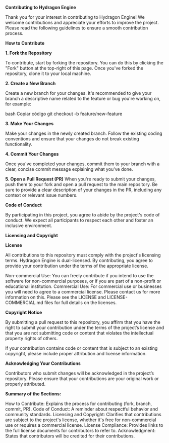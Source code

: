 **Contributing to Hydragon Engine**

Thank you for your interest in contributing to Hydragon Engine! We welcome contributions and appreciate your efforts to improve the project. Please read the following guidelines to ensure a smooth contribution process.

**How to Contribute**

**1. Fork the Repository**

To contribute, start by forking the repository. You can do this by clicking the "Fork" button at the top-right of this page. Once you've forked the repository, clone it to your local machine.

**2. Create a New Branch**

Create a new branch for your changes. It's recommended to give your branch a descriptive name related to the feature or bug you're working on, for example:

bash
Copiar código
git checkout -b feature/new-feature

**3. Make Your Changes**

Make your changes in the newly created branch. Follow the existing coding conventions and ensure that your changes do not break existing functionality.

**4. Commit Your Changes**

Once you've completed your changes, commit them to your branch with a clear, concise commit message explaining what you've done.

**5. Open a Pull Request (PR)**
When you're ready to submit your changes, push them to your fork and open a pull request to the main repository. Be sure to provide a clear description of your changes in the PR, including any context or relevant issue numbers.

**Code of Conduct**

By participating in this project, you agree to abide by the project's code of conduct. We expect all participants to respect each other and foster an inclusive environment.

**Licensing and Copyright**

**License**

All contributions to this repository must comply with the project's licensing terms. Hydragon Engine is dual-licensed. By contributing, you agree to provide your contribution under the terms of the appropriate license.

Non-commercial Use: You can freely contribute if you intend to use the software for non-commercial purposes, or if you are part of a non-profit or educational institution.
Commercial Use: For commercial use or businesses you will need to agree to a commercial license. Please contact us for more information on this.
Please see the LICENSE and LICENSE-COMMERCIAL.md files for full details on the licenses.

**Copyright Notice**

By submitting a pull request to this repository, you affirm that you have the right to submit your contribution under the terms of the project’s license and that you are not submitting code or content that violates the intellectual property rights of others.

If your contribution contains code or content that is subject to an existing copyright, please include proper attribution and license information.

**Acknowledging Your Contributions**

Contributors who submit changes will be acknowledged in the project’s repository. Please ensure that your contributions are your original work or properly attributed.

**Summary of the Sections:**

How to Contribute: Explains the process for contributing (fork, branch, commit, PR).
Code of Conduct: A reminder about respectful behavior and community standards.
Licensing and Copyright: Clarifies that contributions are subject to the project's license, whether it's free for non-commercial use or requires a commercial license.
License Compliance: Provides links to the full license documents for contributors to refer to.
Acknowledgment: States that contributors will be credited for their contributions.

